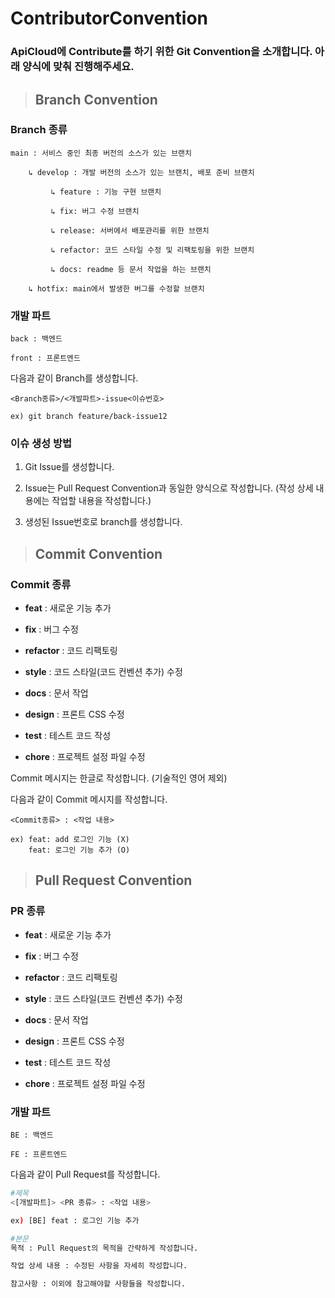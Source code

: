 # ContributorConvention

### ApiCloud에 Contribute를 하기 위한 Git Convention을 소개합니다. 아래 양식에 맞춰 진행해주세요.

> ## Branch Convention

### Branch 종류

```
main : 서비스 중인 최종 버전의 소스가 있는 브랜치

    ↳ develop : 개발 버전의 소스가 있는 브랜치, 배포 준비 브랜치

         ↳ feature : 기능 구현 브랜치

         ↳ fix: 버그 수정 브랜치

         ↳ release: 서버에서 배포관리를 위한 브랜치

         ↳ refactor: 코드 스타일 수정 및 리팩토링을 위한 브랜치

         ↳ docs: readme 등 문서 작업을 하는 브랜치

    ↳ hotfix: main에서 발생한 버그를 수정할 브랜치
```

### 개발 파트

```
back : 백엔드

front : 프론트엔드
```

다음과 같이 Branch를 생성합니다.

```
<Branch종류>/<개발파트>-issue<이슈번호>

ex) git branch feature/back-issue12
```

### 이슈 생성 방법

1. Git Issue를 생성합니다.

2. Issue는 Pull Request Convention과 동일한 양식으로 작성합니다. (작성 상세 내용에는 작업할 내용을 작성합니다.)

3. 생성된 Issue번호로 branch를 생성합니다.

> ## Commit Convention

### Commit 종류

- **feat** : 새로운 기능 추가

- **fix** : 버그 수정

- **refactor** : 코드 리팩토링

- **style** : 코드 스타일(코드 컨벤션 추가) 수정

- **docs** : 문서 작업

- **design** : 프론트 CSS 수정

- **test** : 테스트 코드 작성

- **chore** : 프로젝트 설정 파일 수정

Commit 메시지는 한글로 작성합니다. (기술적인 영어 제외)

다음과 같이 Commit 메시지를 작성합니다.

```
<Commit종류> : <작업 내용>

ex) feat: add 로그인 기능 (X)
    feat: 로그인 기능 추가 (O)
```

> ## Pull Request Convention

### PR 종류

- **feat** : 새로운 기능 추가

- **fix** : 버그 수정

- **refactor** : 코드 리팩토링

- **style** : 코드 스타일(코드 컨벤션 추가) 수정

- **docs** : 문서 작업

- **design** : 프론트 CSS 수정

- **test** : 테스트 코드 작성

- **chore** : 프로젝트 설정 파일 수정

### 개발 파트

```
BE : 백엔드

FE : 프론트엔드
```

다음과 같이 Pull Request를 작성합니다.

```bash
#제목
<[개발파트]> <PR 종류> : <작업 내용>

ex) [BE] feat : 로그인 기능 추가

#본문
목적 : Pull Request의 목적을 간략하게 작성합니다.

작업 상세 내용 : 수정된 사항을 자세히 작성합니다.

참고사항 : 이외에 참고해야할 사항들을 작성합니다.
```
